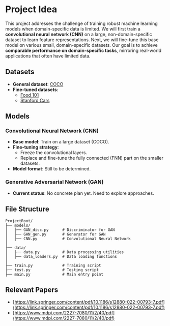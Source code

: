 # Project Idea  

This project addresses the challenge of training robust machine learning models when domain-specific data is limited. We will first train a **convolutional neural network (CNN)** on a large, non-domain-specific dataset to learn feature representations. Next, we will fine-tune this base model on various small, domain-specific datasets. Our goal is to achieve **comparable performance on domain-specific tasks**, mirroring real-world applications that often have limited data.  

## Datasets  

- **General dataset**: [COCO](https://paperswithcode.com/dataset/coco)  
- **Fine-tuned datasets**:  
  - [Food 101](https://paperswithcode.com/dataset/food-101)  
  - [Stanford Cars](https://paperswithcode.com/dataset/stanford-cars)  

## Models  

### Convolutional Neural Network (CNN)  
- **Base model**: Train on a large dataset (COCO).
- **Fine-tuning strategy**:  
  - Freeze the convolutional layers.  
  - Replace and fine-tune the fully connected (FNN) part on the smaller datasets.  
- **Model format**: Still to be determined.  

### Generative Adversarial Network (GAN)  
- **Current status**: No concrete plan yet. Need to explore approaches.  

## File Structure
```
ProjectRoot/
├── models/
│   ├── GAN_disc.py      # Discriminator for GAN
│   ├── GAN_gen.py       # Generator for GAN
│   ├── CNN.py           # Convolutional Neural Network
│
├── data/
│   ├── data.py          # Data processing utilities
│   ├── data_loaders.py  # Data loading functions
│
├── train.py             # Training script
├── test.py              # Testing script
├── main.py              # Main entry point
```
## Relevant Papers

- [https://link.springer.com/content/pdf/10.1186/s12880-022-00793-7.pdf](https://link.springer.com/content/pdf/10.1186/s12880-022-00793-7.pdf)
- [https://www.mdpi.com/2227-7080/11/2/40/pdf](https://www.mdpi.com/2227-7080/11/2/40/pdf)